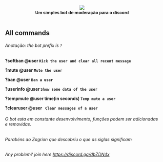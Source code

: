 <div align="center">
<img src="http://i.picresize.com/images/2018/01/28/uYjGL.png" border="0" /><br>
    <b>Um simples bot de moderação para o discord<b><br><br>
  </div>


## All commands

###### Anotação: the bot prefix is ```?``` 

?softban @user ```Kick the user and clear all recent message```


?mute @user ```Mute the user ```


?ban @user ```Ban a user```


?userinfo @user ```Show some data of the user```

?tempmute @user time(in seconds) ```Temp mute a user```

?clearuser @user ``` Clear messages of a user```
###### O bot esta em constante desenvolvimento, funções podem ser adicionadas e removidas.








###### Parabéns ao Zagrion que descobriu o que as siglas significam

###### Any problem? join here https://discord.gg/dbZDN4x
